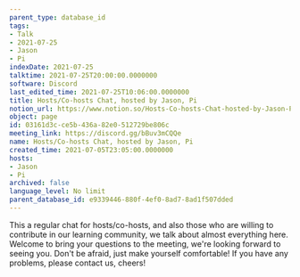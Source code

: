 ```yaml
---
parent_type: database_id
tags:
- Talk
- 2021-07-25
- Jason
- Pi
indexDate: 2021-07-25
talktime: 2021-07-25T20:00:00.0000000
software: Discord
last_edited_time: 2021-07-25T10:06:00.0000000
title: Hosts/Co-hosts Chat, hosted by Jason, Pi
notion_url: https://www.notion.so/Hosts-Co-hosts-Chat-hosted-by-Jason-Pi-03161d3cce5b436a82e0512729be806c
object: page
id: 03161d3c-ce5b-436a-82e0-512729be806c
meeting_link: https://discord.gg/bBuv3mCQQe
name: Hosts/Co-hosts Chat, hosted by Jason, Pi
created_time: 2021-07-05T23:05:00.0000000
hosts:
- Jason
- Pi
archived: false
language_level: No limit
parent_database_id: e9339446-880f-4ef0-8ad7-8ad1f507dded
---
```







This a regular chat for hosts/co-hosts, and also those who are willing to contribute in our learning community, we talk about almost everything here. Welcome to bring your questions to the meeting, we're looking forward to seeing you. Don't be afraid, just make yourself comfortable!
If you have any problems, please contact us, cheers!




